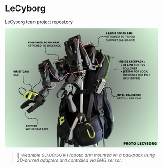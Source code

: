 # LeCyborg
LeCyborg team project repository

![LeCyborg Wearable Robot](image/LeCyborg-wearableRobot.png)

> 🦾 *Wearable SO100/SO101 robotic arm mounted on a backpack using 3D-printed adapters and controlled via EMG sensor.*
